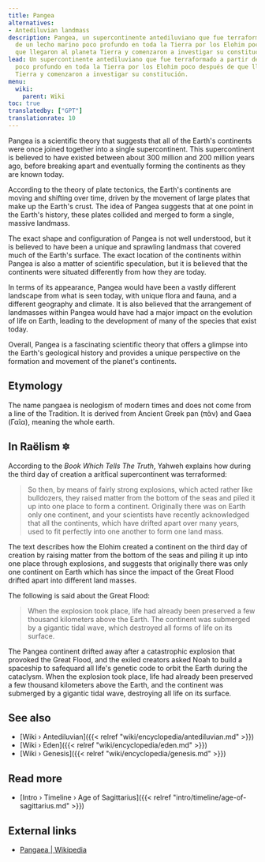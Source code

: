 ```yaml
---
title: Pangea
alternatives:
- Antediluvian landmass
description: Pangea, un supercontinente antediluviano que fue terraformado a partir
  de un lecho marino poco profundo en toda la Tierra por los Elohim poco después de
  que llegaron al planeta Tierra y comenzaron a investigar su constitución.
lead: Un supercontinente antediluviano que fue terraformado a partir de un lecho marino
  poco profundo en toda la Tierra por los Elohim poco después de que llegaron al planeta
  Tierra y comenzaron a investigar su constitución.
menu:
  wiki:
    parent: Wiki
toc: true
translatedby: ["GPT"]
translationrate: 10
---
```


Pangea is a scientific theory that suggests that all of the Earth's continents were once joined together into a single supercontinent. This supercontinent is believed to have existed between about 300 million and 200 million years ago, before breaking apart and eventually forming the continents as they are known today.

According to the theory of plate tectonics, the Earth's continents are moving and shifting over time, driven by the movement of large plates that make up the Earth's crust. The idea of Pangea suggests that at one point in the Earth's history, these plates collided and merged to form a single, massive landmass.

The exact shape and configuration of Pangea is not well understood, but it is believed to have been a unique and sprawling landmass that covered much of the Earth's surface. The exact location of the continents within Pangea is also a matter of scientific speculation, but it is believed that the continents were situated differently from how they are today.

In terms of its appearance, Pangea would have been a vastly different landscape from what is seen today, with unique flora and fauna, and a different geography and climate. It is also believed that the arrangement of landmasses within Pangea would have had a major impact on the evolution of life on Earth, leading to the development of many of the species that exist today.

Overall, Pangea is a fascinating scientific theory that offers a glimpse into the Earth's geological history and provides a unique perspective on the formation and movement of the planet's continents.

## Etymology

The name pangaea is neologism of modern times and does not come from a line of the Tradition. It is derived from Ancient Greek pan (πᾶν) and Gaea (Γαῖα), meaning the whole earth.

## In Raëlism 🔯

According to the _Book Which Tells The Truth_, Yahweh explains how during the third day of creation a aritfical supercontinent was terraformed:

> So then, by means of fairly strong explosions, which acted rather like bulldozers, they raised matter from the bottom of the seas and piled it up into one place to form a continent. Originally there was on Earth only one continent, and your scientists have recently acknowledged that all the continents, which have drifted apart over many years, used to fit perfectly into one another to form one land mass.

The text describes how the Elohim created a continent on the third day of creation by raising matter from the bottom of the seas and piling it up into one place through explosions, and suggests that originally there was only one continent on Earth which has since the impact of the Great Flood drifted apart into different land masses.

The following is said about the Great Flood:

> When the explosion took place, life had already been preserved a few thousand kilometers above the Earth. The continent was submerged by a gigantic tidal wave, which destroyed all forms of life on its surface.

The Pangea continent drifted away after a catastrophic explosion that provoked the Great Flood, and the exiled creators asked Noah to build a spaceship to safequard all life's genetic code to orbit the Earth during the cataclysm. When the explosion took place, life had already been preserved a few thousand kilometers above the Earth, and the continent was submerged by a gigantic tidal wave, destroying all life on its surface.

## See also

- [Wiki › Antediluvian]({{< relref "wiki/encyclopedia/antediluvian.md" >}})
- [Wiki › Eden]({{< relref "wiki/encyclopedia/eden.md" >}})
- [Wiki › Genesis]({{< relref "wiki/encyclopedia/genesis.md" >}})

## Read more

- [Intro › Timeline › Age of Sagittarius]({{< relref "intro/timeline/age-of-sagittarius.md" >}})

## External links

- [Pangaea | Wikipedia](https://en.wikipedia.org/wiki/Pangaea)
